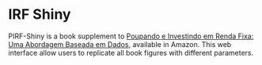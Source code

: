 # IRF Shiny

PIRF-Shiny is a book supplement to [Poupando e Investindo em Renda Fixa: Uma Abordagem Baseada em Dados](https://www.amazon.com.br/dp/B07RR9K9PV), available in Amazon. This web interface allow users to replicate all book figures with different parameters. 

